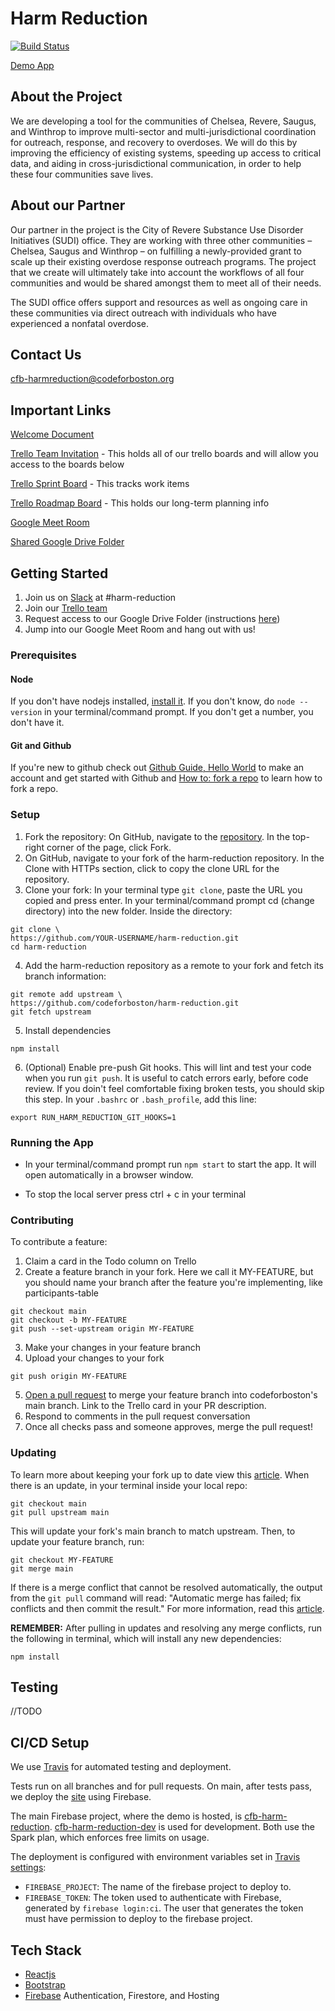 # Harm Reduction

[![Build Status](https://travis-ci.org/codeforboston/harm-reduction.svg?branch=main)](https://travis-ci.org/codeforboston/harm-reduction)

[Demo App](https://cfb-harm-reduction.web.app/)

## About the Project

We are developing a tool for the communities of Chelsea, Revere, Saugus, and Winthrop to improve multi-sector and multi-jurisdictional coordination for outreach, response, and recovery to overdoses. We will do this by improving the efficiency of existing systems, speeding up access to critical data, and aiding in cross-jurisdictional communication, in order to help these four communities save lives.

## About our Partner

Our partner in the project is the City of Revere Substance Use Disorder Initiatives (SUDI) office. They are working with three other communities – Chelsea, Saugus and Winthrop – on fulfilling a newly-provided grant to scale up their existing overdose response outreach programs. The project that we create will ultimately take into account the workflows of all four communities and would be shared amongst them to meet all of their needs.

The SUDI office offers support and resources as well as ongoing care in these communities via direct outreach with individuals who have experienced a nonfatal overdose.

## Contact Us

[cfb-harmreduction@codeforboston.org](mailto:cfb-harmreduction@codeforboston.org)

## Important Links

[Welcome Document](https://docs.google.com/document/d/1_yO1GpPvAFnRMpydOWtpd19yDq7Tr0t0ZJdet0WwJpY/edit?usp=sharing)

[Trello Team Invitation](https://trello.com/invite/harmreduction5/a5e5db4b0884d3571a19fbc34a01bd85) - This holds all of our trello boards and will allow you access to the boards below

[Trello Sprint Board](https://trello.com/b/E93Cmx9n/harm-reduction) - This tracks work items

[Trello Roadmap Board](https://trello.com/b/V3pZZWe1/harm-reduction-roadmap) - This holds our long-term planning info

[Google Meet Room](http://www.codeforboston.org/rooms/harmreduction)

[Shared Google Drive Folder](https://drive.google.com/drive/folders/14Q1e3VCWJSqldykqSxwEAwAdSq6dMnl3?usp=sharing)


## Getting Started

1. Join us on [Slack](http://slack.codeforboston.org) at #harm-reduction
2. Join our [Trello team](https://trello.com/invite/harmreduction5/4a6466181478029467025ae1cd685b1f)
3. Request access to our Google Drive Folder (instructions [here](https://docs.google.com/document/d/1_yO1GpPvAFnRMpydOWtpd19yDq7Tr0t0ZJdet0WwJpY/edit#heading=h.sve3pgxt3iph))
4. Jump into our Google Meet Room and hang out with us!

### Prerequisites

#### Node

If you don't have nodejs installed, [install it](https://nodejs.org/en/download/). If you don't know, do `node --version` in your terminal/command prompt. If you don't get a number, you don't have it.

#### Git and Github

If you're new to github check out [Github Guide, Hello World](https://guides.github.com/activities/hello-world/) to make an account and get started with Github and [How to: fork a repo](https://help.github.com/articles/fork-a-repo/) to learn how to fork a repo.

### Setup

1. Fork the repository: On GitHub, navigate to the [repository](https://github.com/codeforboston/harm-reduction). In the top-right corner of the page, click Fork.
2. On GitHub, navigate to your fork of the harm-reduction repository. In the Clone with HTTPs section, click to copy the clone URL for the repository.
3. Clone your fork: In your terminal type `git clone`, paste the URL you copied and press enter. In your terminal/command prompt cd (change directory) into the new folder. Inside the directory:

```
git clone \
https://github.com/YOUR-USERNAME/harm-reduction.git
cd harm-reduction
```

4. Add the harm-reduction repository as a remote to your fork and fetch its branch information:

```
git remote add upstream \
https://github.com/codeforboston/harm-reduction.git
git fetch upstream
```

5. Install dependencies

```
npm install
```

6. (Optional) Enable pre-push Git hooks. This will lint and test your code when you run `git push`. It is useful to catch errors early, before code review. If you doin't feel comfortable fixing broken tests, you should skip this step. In your `.bashrc` or `.bash_profile`, add this line:

```
export RUN_HARM_REDUCTION_GIT_HOOKS=1
```

### Running the App

- In your terminal/command prompt run `npm start` to start the app. It will open automatically in a browser window.

- To stop the local server press ctrl + c in your terminal

### Contributing

To contribute a feature:

1. Claim a card in the Todo column on Trello
2. Create a feature branch in your fork. Here we call it MY-FEATURE, but you should name your branch after the feature you're implementing, like participants-table

```
git checkout main
git checkout -b MY-FEATURE
git push --set-upstream origin MY-FEATURE
```

3. Make your changes in your feature branch
4. Upload your changes to your fork

```
git push origin MY-FEATURE
```

5. [Open a pull request](https://github.com/codeforboston/harm-reduction/compare) to merge your feature branch into codeforboston's main branch. Link to the Trello card in your PR description.
6. Respond to comments in the pull request conversation
7. Once all checks pass and someone approves, merge the pull request!

### Updating

To learn more about keeping your fork up to date view this [article](https://help.github.com/articles/syncing-a-fork/). When there is an update, in your terminal inside your local repo:

```
git checkout main
git pull upstream main
```

This will update your fork's main branch to match upstream. Then, to update your feature branch, run:

```
git checkout MY-FEATURE
git merge main
```

If there is a merge conflict that cannot be resolved automatically, the output from the `git pull` command will read: "Automatic merge has failed; fix conflicts and then commit the result." For more information, read this [article](https://help.github.com/articles/resolving-a-merge-conflict-using-the-command-line/).

**REMEMBER:** After pulling in updates and resolving any merge conflicts, run the following in terminal, which will install any new dependencies:

```
npm install
```

## Testing

//TODO

## CI/CD Setup

We use [Travis](https://travis-ci.org/github/codeforboston/harm-reduction) for automated testing and deployment.

Tests run on all branches and for pull requests. On main, after tests pass, we deploy the [site](https://cfb-harm-reduction.web.app/) using Firebase. 

The main Firebase project, where the demo is hosted, is [cfb-harm-reduction](https://console.firebase.google.com/project/cfb-harm-reduction). [cfb-harm-reduction-dev](https://console.firebase.google.com/project/cfb-harm-reduction) is used for development. Both use the Spark plan, which enforces free limits on usage. 

The deployment is configured with environment variables set in [Travis settings](https://travis-ci.org/github/codeforboston/harm-reduction/settings):

- `FIREBASE_PROJECT`: The name of the firebase project to deploy to.
- `FIREBASE_TOKEN`: The token used to authenticate with Firebase, generated by `firebase login:ci`. The user that generates the token must have permission to deploy to the firebase project.

## Tech Stack

- [Reactjs](https://facebook.github.io/react/docs/react-api.html)
- [Bootstrap](https://react-bootstrap.github.io/)
- [Firebase](https://firebase.google.com/docs/guides) Authentication, Firestore, and Hosting

